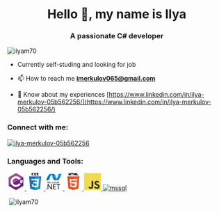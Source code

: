 <h1 align="center">Hello 👋, my name is Ilya</h1>
<h3 align="center">A passionate C# developer</h3>

<p align="left"> <img src="https://komarev.com/ghpvc/?username=ilyam70&label=Profile%20views&color=0e75b6&style=flat" alt="ilyam70" /> </p>

- Currently self-studing and looking for job
  
- 📫 How to reach me **imerkulov065@gmail.com**

- 📄 Know about my experiences [https://www.linkedin.com/in/ilya-merkulov-05b562256/](https://www.linkedin.com/in/ilya-merkulov-05b562256/)

<h3 align="left">Connect with me:</h3>
<p align="left">
<a href="https://linkedin.com/in/ilya-merkulov-05b562256" target="blank"><img align="center" src="https://raw.githubusercontent.com/rahuldkjain/github-profile-readme-generator/master/src/images/icons/Social/linked-in-alt.svg" alt="ilya-merkulov-05b562256" height="30" width="40" /></a>
</p>

<h3 align="left">Languages and Tools:</h3>
<p align="left"> <a href="https://www.w3schools.com/cs/" target="_blank" rel="noreferrer"> <img src="https://raw.githubusercontent.com/devicons/devicon/master/icons/csharp/csharp-original.svg" alt="csharp" width="40" height="40"/> </a> <a href="https://www.w3schools.com/css/" target="_blank" rel="noreferrer"> <img src="https://raw.githubusercontent.com/devicons/devicon/master/icons/css3/css3-original-wordmark.svg" alt="css3" width="40" height="40"/> </a> <a href="https://dotnet.microsoft.com/" target="_blank" rel="noreferrer"> <img src="https://raw.githubusercontent.com/devicons/devicon/master/icons/dot-net/dot-net-original-wordmark.svg" alt="dotnet" width="40" height="40"/> </a> <a href="https://www.w3.org/html/" target="_blank" rel="noreferrer"> <img src="https://raw.githubusercontent.com/devicons/devicon/master/icons/html5/html5-original-wordmark.svg" alt="html5" width="40" height="40"/> </a> <a href="https://developer.mozilla.org/en-US/docs/Web/JavaScript" target="_blank" rel="noreferrer"> <img src="https://raw.githubusercontent.com/devicons/devicon/master/icons/javascript/javascript-original.svg" alt="javascript" width="40" height="40"/> </a> <a href="https://www.microsoft.com/en-us/sql-server" target="_blank" rel="noreferrer"> <img src="https://www.svgrepo.com/show/303229/microsoft-sql-server-logo.svg" alt="mssql" width="40" height="40"/> </a> </p>

<p>&nbsp;<img align="center" src="https://github-readme-stats.vercel.app/api?username=ilyam70&show_icons=true&locale=en" alt="ilyam70" /></p>
